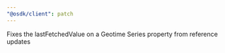 ```yaml
---
"@osdk/client": patch
---
```


Fixes the lastFetchedValue on a Geotime Series property from reference updates
